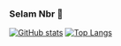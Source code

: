 ### Selam Nbr 👋
[![GitHub stats](https://github-readme-stats.vercel.app/api?username=Cyper77&show_icons=true&theme=radical)](https://github.com/Cyper77)
[![Top Langs](https://github-readme-stats.vercel.app/api/top-langs/?username=microsoft&theme=radical)](https://github.com/microsoft)
<!--
**Cyper77/Cyper77** is a ✨ _special_ ✨ repository because its `README.md` (this file) appears on your GitHub profile.

Here are some ideas to get you started:

- 🔭 I’m currently working on ...
- 🌱 I’m currently learning ...
- 👯 I’m looking to collaborate on ...
- 🤔 I’m looking for help with ...
- 💬 Ask me about ...
- 📫 How to reach me: ...
- 😄 Pronouns: ...
- ⚡ Fun fact: ...
-->

